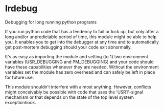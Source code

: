 # lrdebug
Debugging for long running python programs

If you run python code that has a tendency to fail or lock up, but only after a long and/or unpredictable period of time, this module might be able to help you. It enables you to get into the debugger at any time and to automatically get post-mortem debugging should your code exit abnormally.

It's as easy as importing the module and setting (to 1) two environment variables (USR_DEBUGGING and PM_DEBUGGING) and your code should have these capabilities whenever they are needed. Without the environment variables set the module has zero overhead and can safely be left in place for future use.

This module shouldn't interfere with almost anything. However, conflicts might conceivably be possible with code that uses the 'USR1'-signal mechanism or that depends on the state of the top level system exceptionhook.
